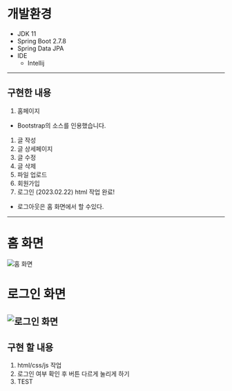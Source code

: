 # 개발환경
- JDK 11
- Spring Boot 2.7.8
- Spring Data JPA
 - IDE 
   - Intellij
---
 
## 구현한 내용
1. 홈페이지
  - Bootstrap의 소스를 인용했습니다.
1. 글 작성
1. 글 상세페이지
1. 글 수정
1. 글 삭제
1. 파일 업로드
1. 회원가입
1. 로그인 (2023.02.22) html 작업 완료!
- 로그아웃은 홈 화면에서 할 수있다.
---
# 홈 화면
![홈 화면](https://user-images.githubusercontent.com/104314593/218091691-1dacea44-5d17-43a5-b5b1-384d68036d67.png)

# 로그인 화면
![로그인 화면](https://user-images.githubusercontent.com/104314593/220590722-75316005-87ae-493f-bb76-621c357613ac.png)
---
## 구현 할 내용
1. html/css/js 작업
1. 로그인 여부 확인 후 버튼 다르게 눌리게 하기
1. TEST 

